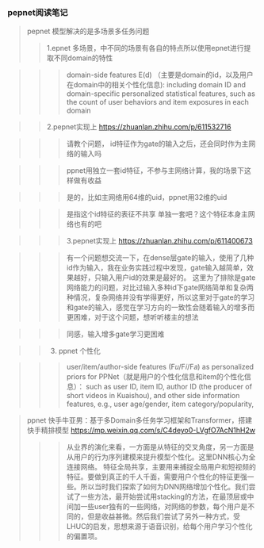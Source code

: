### pepnet阅读笔记
>pepnet 模型解决的是多场景多任务问题
>> 1.epnet 多场景，中不同的场景有各自的特点所以使用epnet进行提取不同domain的特性

>>> domain-side features E(d) （主要是domain的id，以及用户在domain中的相关个性化信息): including domain ID and domain-specific personalized
statistical features, such as the count of user behaviors and item
exposures in each domain

>> 2.pepnet实现上 https://zhuanlan.zhihu.com/p/611532716

>>> 请教个问题， id特征作为gate的输入之后，还会同时作为主网络的输入吗

>>> ppnet用独立一套id特征，不参与主网络计算，我的场景下这样做有收益

>>> 是的，比如主网络用64维的uid，ppnet用32维的uid

>>> 是指这个id特征的表征不共享 单独一套吧？这个特征本身主网络也有的吧

>>> 3.pepnet实现上 https://zhuanlan.zhihu.com/p/611400673

>>> 有一个问题想交流一下，在dense层gate的输入，使用了几种id作为输入，我在业务实践过程中发现，gate输入越简单，效果越好，只输入用户id的效果是最好的。
这里为了排除是gate网络能力的问题，对比过输入多种id下gate网络简单和复杂两种情况，复杂网络并没有学得更好，所以这里对于gate的学习和gate的输入，感觉在学习方向的一致性会随着输入的增多而更困难，对于这个问题，想听听楼主的想法

>>> 同感，输入增多gate学习更困难

>> 3. ppnet 个性化

>>> user/item/author-side features (F𝑢/F𝑖/F𝑎) as personalized priors for PPNet（就是用户的个性化信息和item的个性化信息）： such as user ID, item ID, author ID (the producer of short videos in Kuaishou), and other side information features, e.g., user age/gender, item category/popularity,

>ppnet 快手牛亚男：基于多Domain多任务学习框架和Transformer，搭建快手精排模型 https://mp.weixin.qq.com/s/C4deyo0-LVgfO7AcN1hH2w
>>> 从业界的演化来看，一方面是从特征的交叉角度，另一方面是从用户的行为序列建模来提升模型个性化。这里DNN核心为全连接网络。 特征全局共享，主要用来捕捉全局用户和短视频的特征。要做到真正的千人千面，需要用户个性化的特征更强一些。所以当时我们探索了如何为DNN网络增加个性化。我们尝试了一些方法，最开始尝试用stacking的方法，在最顶层或中间加一些user独有的一些网络，对网络的参数，每个用户是不同的，但是收益甚微。然后我们尝试了另外一种方式，受LHUC的启发，思想来源于语音识别，给每个用户学习个性化的偏置项。

